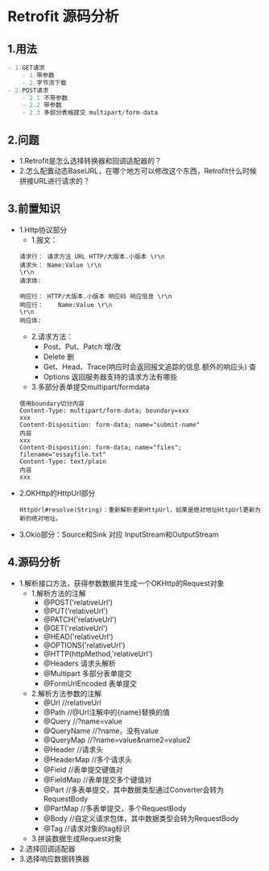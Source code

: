 # Retrofit 源码分析

## 1.用法
```java
- 1.GET请求
	- 1.带参数
	- 2.字节流下载
- 2.POST请求
	- 2.1 不带参数
	- 2.2 带参数
	- 2.3 多部分表格提交 multipart/form-data
```
## 2.问题
- 1.Retrofit是怎么选择转换器和回调适配器的？
- 2.怎么配置动态BaseURL，在哪个地方可以修改这个东西，Retrofit什么时候拼接URL进行请求的？
## 3.前置知识
- 1.Http协议部分
	- 1.报文：
	```
	请求行： 请求方法 URL HTTP/大版本.小版本 \r\n
	请求头： Name:Value \r\n
	\r\n
	请求体:
	```
	```
	响应行： HTTP/大版本.小版本 响应码 响应信息 \r\n
	响应行：	Name:Value \r\n
	\r\n
	响应体:
	```
	- 2.请求方法：
		- Post、Put、Patch 增/改
		- Delete 删
		- Get、Head、Trace(响应时会返回报文追踪的信息.额外的响应头) 查
		- Options 返回服务器支持的请求方法有哪些
	- 3.多部分表单提交multipart/formdata
	```
	使用boundary切分内容
	Content-Type: multipart/form-data; boundary=xxx
	xxx
	Content-Disposition: form-data; name="submit-name"
	内容
	xxx
	Content-Disposition: form-data; name="files"; filename="essayfile.txt"
	Content-Type: text/plain
	内容
	xxx
	```
- 2.OKHttp的HttpUrl部分
	```
	HttpUrl#resolve(String)：重新解析更新HttpUrl，如果是绝对地址HttpUrl更新为新的绝对地址。
	```
- 3.Okio部分：Source和Sink 对应 InputStream和OutputStream
## 4.源码分析
- 1.解析接口方法，获得参数数据并生成一个OKHttp的Request对象
	- 1.解析方法的注解
		- @POST('relativeUrl')
		- @PUT('relativeUrl')
		- @PATCH('relativeUrl')
		- @GET('relativeUrl')
		- @HEAD('relativeUrl')
		- @OPTIONS('relativeUrl')
		- @HTTP(httpMethod,'relativeUrl')
		- @Headers 请求头解析
		- @Multipart 多部分表单提交
		- @FormUrlEncoded 表单提交
	- 2.解析方法参数的注解
		- @Url //relativeUrl
		- @Path //@Url注解中的{name}替换的值
		- @Query //?name=value
		- @QueryName //?name，没有value
		- @QueryMap //?name=value&name2=value2
		- @Header //请求头
		- @HeaderMap //多个请求头
		- @Field //表单提交键值对
		- @FieldMap //表单提交多个键值对
		- @Part //多表单提交，其中数据类型通过Converter会转为RequestBody
		- @PartMap //多表单提交，多个RequestBody
		- @Body //自定义请求包体，其中数据类型会转为RequestBody
		- @Tag //请求对象的tag标识
	- 3.拼装数据生成Request对象
- 2.选择回调适配器
- 3.选择响应数据转换器
